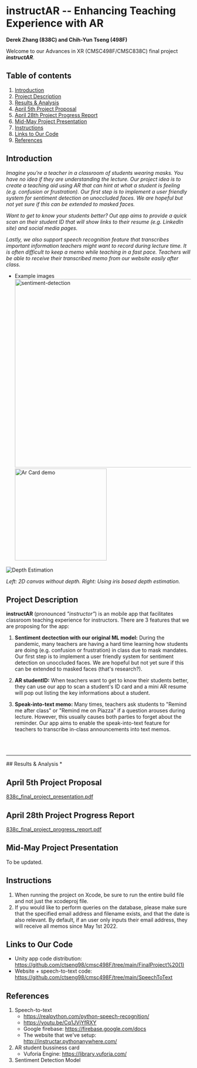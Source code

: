 # instructAR -- Enhancing Teaching Experience with AR

**Derek Zhang (838C) and Chih-Yun Tseng (498F)**

Welcome to our Advances in XR (CMSC498F/CMSC838C) final project ***instructAR***.

## Table of contents
1. [Introduction](#introduction)
2. [Project Description](#pd)
3. [Results & Analysis](#res)
4. [April 5th Project Proposal](#a5)
5. [April 28th Project Progress Report](#a28)
6. [Mid-May Project Presentation](#mmay)
7. [Instructions](#inst)
8. [Links to Our Code](#code)
9. [References](#ref)

## Introduction <a name="introduction"></a>
_Imagine you're a teacher in a classroom of students wearing masks. You have no idea if they are understanding the lecture. Our project idea is to create a teaching aid using AR that can hint at what a student is feeling (e.g. confusion or frustration). Our first step is to implement a user friendly system for sentiment detection on unoccluded faces. We are hopeful but not yet sure if this can be extended to masked faces._

_Want to get to know your students better? Out app aims to provide a quick scan on their student ID that will show links to their resume (e.g. LinkedIn site) and social media pages._

_Lastly, we also support speech recognition feature that transcribes important information teachers might want to record during lecture time. It is often difficult to keep a memo while teaching in a fast pace. Teachers will be able to receive their transcribed memo from our website easily after class._

* Example images <br />
  <img src="https://chromestone.github.io/Advances-In-XR/example.jpg" alt="sentiment-detection" width="512" height="auto">
  <img src="https://user-images.githubusercontent.com/55725395/165830203-ad6de07b-94df-4308-84d4-e25e399afc8c.jpg" alt="Ar Card demo" width="250" height="auto">

![Depth Estimation](https://chromestone.github.io/Advances-In-XR/depth_estimation.gif)

_Left: 2D canvas without depth. Right: Using iris based depth estimation._

## Project Description <a name="pd"></a>
**instructAR** (pronounced *"instructor"*) is an mobile app that facilitates classroom teaching experience for instructors. There are 3 features that we are proposing for the app:
1. **Sentiment dectection with our original ML model:** During the pandemic, many teachers are having a hard time learning how students are doing (e.g. confusion or frustration) in class due to mask mandates. Our first step is to implement a user friendly system for sentiment detection on unoccluded faces. We are hopeful but not yet sure if this can be extended to masked faces (that's research?).

2. **AR studentID:** When teachers want to get to know their students better, they can use our app to scan a student's ID card and a mini AR resume will pop out listing the key informations about a student.

3. **Speak-into-text memo:** Many times, teachers ask students to "Remind me after class" or "Remind me on Piazza" if a question arouses during lecture. However, this usually causes both parties to forget about the reminder. Our app aims to enable the speak-into-text feature for teachers to transcribe in-class announcements into text memos.
<br>
<br>
<hr>
## Results & Analysis <a name="res"></a>
* 

## April 5th Project Proposal <a name="a5"></a>
[838c_final_project_presentation.pdf](https://github.com/chromestone/Advances-In-XR/files/8421427/838c_final_project_presentation.2.pdf)


## April 28th Project Progress Report <a name="a28"></a>
[838c_final_project_progress_report.pdf](https://github.com/chromestone/Advances-In-XR/files/8585267/838c_final_project_progress_report.pdf)

## Mid-May Project Presentation <a name="mmay"></a>
To be updated.

## Instructions <a name="inst"></a>
1. When running the project on Xcode, be sure to run the entire build file and not just the xcodeproj file.
2. If you would like to perform queries on the database, please make sure that the specified email address and filename exists, and that the date is also relevant. By default, if an user only inputs their email address, they will receive all memos since May 1st 2022.

## Links to Our Code <a name="code"></a>
* Unity app code distribution: https://github.com/ctseng98/cmsc498F/tree/main/FinalProject%20(1)
* Website + speech-to-text code: https://github.com/ctseng98/cmsc498F/tree/main/SpeechToText

## References <a name="ref"></a>
1. Speech-to-text
   * https://realpython.com/python-speech-recognition/
   * https://youtu.be/Cq1JVjYfRXY
   * Google firebase: https://firebase.google.com/docs
   * The website that we've setup: http://instructar.pythonanywhere.com/
2. AR student bussiness card
   * Vuforia Engine: https://library.vuforia.com/
3. Sentiment Detection Model

